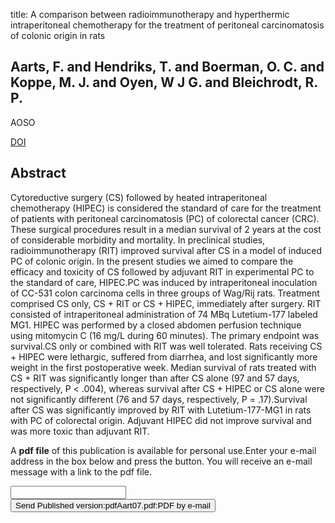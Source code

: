 title: A comparison between radioimmunotherapy and hyperthermic intraperitoneal chemotherapy for the treatment of peritoneal carcinomatosis of colonic origin in rats

## Aarts, F. and Hendriks, T. and Boerman, O. C. and Koppe, M. J. and Oyen, W J G. and Bleichrodt, R. P.
AOSO

<a href="https://doi.org/10.1245/s10434-007-9509-2">DOI</a>

## Abstract
Cytoreductive surgery (CS) followed by heated intraperitoneal chemotherapy (HIPEC) is considered the standard of care for the treatment of patients with peritoneal carcinomatosis (PC) of colorectal cancer (CRC). These surgical procedures result in a median survival of 2 years at the cost of considerable morbidity and mortality. In preclinical studies, radioimmunotherapy (RIT) improved survival after CS in a model of induced PC of colonic origin. In the present studies we aimed to compare the efficacy and toxicity of CS followed by adjuvant RIT in experimental PC to the standard of care, HIPEC.PC was induced by intraperitoneal inoculation of CC-531 colon carcinoma cells in three groups of Wag/Rij rats. Treatment comprised CS only, CS + RIT or CS + HIPEC, immediately after surgery. RIT consisted of intraperitoneal administration of 74 MBq Lutetium-177 labeled MG1. HIPEC was performed by a closed abdomen perfusion technique using mitomycin C (16 mg/L during 60 minutes). The primary endpoint was survival.CS only or combined with RIT was well tolerated. Rats receiving CS + HIPEC were lethargic, suffered from diarrhea, and lost significantly more weight in the first postoperative week. Median survival of rats treated with CS + RIT was significantly longer than after CS alone (97 and 57 days, respectively, P < .004), whereas survival after CS + HIPEC or CS alone were not significantly different (76 and 57 days, respectively, P = .17).Survival after CS was significantly improved by RIT with Lutetium-177-MG1 in rats with PC of colorectal origin. Adjuvant HIPEC did not improve survival and was more toxic than adjuvant RIT.

A <b>pdf file</b> of this publication is available for personal use.Enter your e-mail address in the box below and press the button. You will receive an e-mail message with a link to the pdf file.
<form action="sender.php">  <input type="text" name="email">  <input type="submit" value="Send Published version:pdfAart07.pdf:PDF by e-mail"></form>